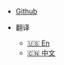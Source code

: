 - [Github](https://github.com/initdc/mirr-docsify)

- 翻译

    - [:us: En](/)
    - [:cn: 中文](/zh-cn)

